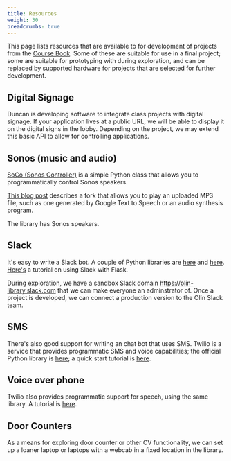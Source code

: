 ```yaml
---
title: Resources
weight: 30
breadcrumbs: true
---
```


This page lists resources that are available to for development of projects from the
[Course Book](/files/HtL_web-book-1.pdf).  Some of these are suitable for use in a final
project; some are suitable for prototyping with during exploration, and can be replaced
by supported hardware for projects that are selected for further development.


## Digital Signage

Duncan is developing software to integrate class projects with digital signage.
If your application lives at a public URL, we will be able to display it on the
digital signs in the lobby. Depending on the project, we may extend this basic API
to allow for controlling applications.


## Sonos (music and audio)

[SoCo (Sonos Controller)](http://python-soco.com) is a simple Python class that allows you to programmatically control Sonos speakers.

[This blog post](http://www.nooganeer.com/his/projects/homeautomation/make-sonos-speak/) describes
a fork that allows you to play an uploaded MP3 file, such as one generated by Google Text to Speech
or an audio synthesis program.

The library has Sonos speakers.


## Slack

It's easy to write a Slack bot. A couple of Python libraries are [here](https://github.com/os/slacker)
and [here](https://github.com/slackapi/python-slackclient).  [Here's](https://realpython.com/blog/python/getting-started-with-the-slack-api-using-python-and-flask/)
a tutorial on using Slack with Flask.

During exploration, we have a sandbox Slack domain https://olin-library.slack.com that we can make
everyone an adminstrator of. Once a project is developed, we can connect a production version to the
Olin Slack team.


## SMS

There's also good support for writing an chat bot that uses SMS.
Twilio is a service that provides programmatic SMS and voice capabilities;
the official Python library is [here](https://www.twilio.com/docs/libraries/python);
a quick start tutorial is [here](https://www.twilio.com/docs/quickstart/python/sms).


## Voice over phone

Twilio also provides programmatic support for speech, using the same library.
A tutorial is [here](https://www.twilio.com/docs/quickstart/python/twiml).


## Door Counters

As a means for exploring door counter or other CV functionality, we can set up a loaner laptop or laptops with a webcab in a fixed location in the library.
